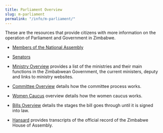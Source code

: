 ```yaml
---
title: Parliament Overview
slug: m-parliament
permalink: "/info/m-parliament/"
---
```


These are the resources that provide citizens with more information on the operation of Parliament and Government in Zimbabwe.

- [Members of the National Assembly](/organisation/parliament/people)

- [Senators](/position/senator/) 

- [Ministry Overview](/info/ministry-overview) provides a list of the ministries and their main functions in the Zimbabwean Government, the current ministers, deputy and links to ministry websites.

- [Committee Overview](/info/committee-overview) details how the committee process works.

- [Women Caucus](/info/women-caucus) overview details how the women caucus works.

- [Bills Overview](/info/bills-overview) details the stages the bill goes through until it is signed into law.

- [Hansard](/info/hansard) provides transcripts of the official record of the Zimbabwe House of Assembly.
